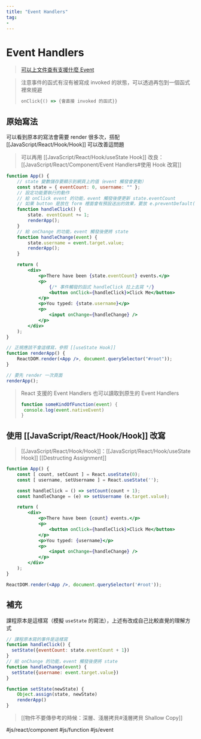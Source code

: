 ```yaml
---
title: "Event Handlers"
tag: 
- 
---
```

# Event Handlers
>[可以上文件查有支援什麼 Event](https://reactjs.org/docs/events.html#supported-events) 

> 注意事件的函式有沒有被寫成 invoked 的狀態，可以透過再包到一個函式裡來規避
>```js
>onClick{() => {會直接 invoked 的函式}}
>```


## 原始寫法
可以看到原本的寫法會需要 render 很多次，搭配 [[JavaScript/React/Hook/Hook]] 可以改善這問題
>可以再用 [[JavaScript/React/Hook/useState Hook]] 改良：[[JavaScript/React/Component/Event Handlers#使用 Hook 改寫]]

```jsx
function App() {
	// state 變數儲存要顯示到網頁上的值（event 觸發會更動）
	const state = { eventCount: 0, username: "" };
	// 設定功能要執行的動作
	// 給 onClick event 的功能，event 觸發後便更新 state.eventCount
	// 如果 button 是放在 form 裡面會有預設送出的效果，要放 e.preventDefault() 
	function handleClick() {
		state. eventCount += 1;
		renderApp();
	}
	// 給 onChange 的功能，event 觸發後便將 state
	function handleChange(event) {
		state.username = event.target.value;
		renderApp();
	}

	return (
		<div>
			<p>There have been {state.eventCount} events.</p>
			<p>
				{/* 事件觸發的函式 handleClick 拉上去寫 */}
				<button onClick={handleClick}>Click Me</button>
			</p>
			<p>You typed: {state.username}</p>
			<p>
				<input onChange={handleChange} />
			</p>
		</div>
	);
}

// 正規應該不會這樣寫，參照 [[useState Hook]]
function renderApp() {
	ReactDOM.render(<App />, document.querySelector("#root"));
}

// 要先 render 一次頁面
renderApp();
```

>React 支援的 Event Handlers 也可以讀取到原生的 Event Handlers
>```jsx
>function someKindOfFunction(event) {
>  console.log(event.nativeEvent)
>}
>```

## 使用 [[JavaScript/React/Hook/Hook]] 改寫
>[[JavaScript/React/Hook/Hook]]：[[JavaScript/React/Hook/useState Hook]]
>[[Destructing Assignment]]
```jsx	
function App() { 
	const [ count, setCount ] = React.useState(0);
	const [ username, setUsername ] = React.useState('');

	const handleClick = () => setCount(count + 1);
	const handleChange = (e) => setUsername (e.target.value);

	return (
		<div>
			<p>There have been {count} events.</p>
			<p>
				<button onClick={handleClick}>Click Me</button>
			</p>
			<p>You typed: {username}</p>
			<p>
				<input onChange={handleChange} />
			</p>
		</div>
	);
}

ReactDOM.render(<App />, document.querySelector('#root'));
```

## 補充
課程原本是這樣寫（模擬 `useState` 的寫法），上述有改成自己比較直覺的理解方式
```jsx
// 課程原本寫的事件是這樣寫
function handleClick() {
  setState({eventCount: state.eventCount + 1})
}
// 給 onChange 的功能，event 觸發後便將 state 
function handleChange(event) {
  setState({username: event.target.value})
}

function setState(newState) {
	Object.assign(state, newState)
	renderApp()
}
```
>[[物件不要傳參考的時候：深層、淺層拷貝#淺層拷貝 Shallow Copy]]

 #js/react/component #js/function #js/event